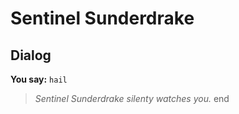 # Sentinel Sunderdrake
## Dialog

**You say:** `hail`



>*Sentinel Sunderdrake silenty watches you.*
end
